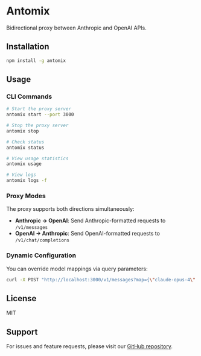 # Antomix

Bidirectional proxy between Anthropic and OpenAI APIs.

## Installation

```bash
npm install -g antomix
```

## Usage

### CLI Commands

```bash
# Start the proxy server
antomix start --port 3000

# Stop the proxy server
antomix stop

# Check status
antomix status

# View usage statistics
antomix usage

# View logs
antomix logs -f
```

### Proxy Modes

The proxy supports both directions simultaneously:

- **Anthropic → OpenAI**: Send Anthropic-formatted requests to `/v1/messages`
- **OpenAI → Anthropic**: Send OpenAI-formatted requests to `/v1/chat/completions`

### Dynamic Configuration

You can override model mappings via query parameters:

```bash
curl -X POST "http://localhost:3000/v1/messages?map={\"claude-opus-4\":\"gpt-4\"}"
```

## License

MIT

## Support

For issues and feature requests, please visit our [GitHub repository](https://github.com/yourusername/antomix).
